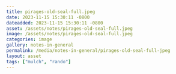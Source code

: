 ```yaml
---
title: pirages-old-seal-full.jpeg
date: 2023-11-15 15:30:11 -0800
dateadded: 2023-11-15 15:30:11 -0800
asset: /assets/notes/pirages-old-seal-full.jpeg
image: /assets/notes/pirages-old-seal-full.jpeg
categories: image
gallery: notes-in-general
permalink: /media/notes-in-general/pirages-old-seal-full-jpeg
layout: asset
tags: ["mulch", "rando"]
--- 
```

